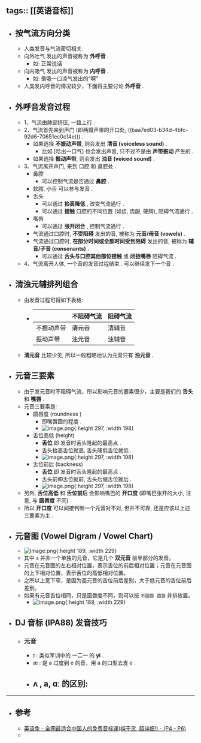 tags:: [[英语音标]]
---

- ## 按气流方向分类
	- 人类发音与气流密切相关.
	- 向外吐气 发出的声音被称为 **外呼音** .
		- 如: 正常说话
	- 向内吸气 发出的声音被称为 **内呼音** .
		- 如: 倒吸一口凉气发出的“啊”
	- 人类发内呼音的情况较少，下面将主要讨论 **外呼音** .
- ## 外呼音发音过程
	- 1、气流由肺部挤压, 一路上行 .
	- 2、气流首先来到声门 (即两瓣声带的开口处, ((baa7ed03-b34d-4bfc-92d6-70651ec0c14e))) .
		- 如果选择 **不振动声带**, 则会发出 **清音 (voiceless sound)** .
			- 比如 [哈出一口气] 也会发出声音, 只不过不是由 **声带振动** 产生的 .
		- 如果选择 **振动声带**, 则会发出 **浊音 (voiced sound)** .
	- 3、气流离开声门, 来到 口腔 和 鼻腔处 .
		- 鼻腔
			- 可以控制气流是否通过 **鼻腔** .
		- 软腭, 小舌 可以参与发音 .
		- 舌头
			- 可以通过 **抬高降低** , 改变气流通行 .
			- 可以通过 **接触** 口腔的不同位置 (如齿, 齿龈, 硬腭), 阻碍气流通行 .
		- 嘴唇
			- 可以通过 **张开闭合** , 控制气流通行 .
		- 气流通过口腔时, **不受阻碍** 发出的音, 被称为 **元音/母音 (vowels)** .
		- 气流通过口腔时, **在部分时间或全部时间受到阻碍** 发出的音, 被称为 **辅音/子音 (consonants)** .
			- 可以通过 **舌头与口腔其他部位接触** 或 **闭拢嘴唇** 阻碍气流 .
	- 4、气流离开人体, 一个音的发音过程结束 . 可以继续发下一个音 .
- ## 清浊元辅排列组合
	- 由发音过程可得如下表格:
		- |    | 不阻碍气流   | 阻碍气流   |
		  | ---- | ---- | ---- |
		  | 不振动声带     | <s>清元音</s>    | 清辅音     |
		  | 振动声带     | 浊元音     | 浊辅音     |
	- **清元音** 比较少见, 所以一般粗略地认为元音只有 **浊元音** .
- ## 元音三要素
	- 由于发元音时不阻碍气流，所以影响元音的要素很少，主要是我们的 **舌头** 和 **嘴唇** .
	- 元音三要素是:
		- 圆唇度 (roundness )
			- 即嘴唇圆的程度 .
			- ![image.png](../assets/image_1713579134200_0.png){:height 297, :width 198}
		- 舌位高低 (height)
			- **舌位** 即 发音时舌头隆起的最高点 .
			- 舌头抬高舌位就高, 舌头降低舌位就低 .
			- ![image.png](../assets/image_1713580448272_0.png){:height 297, :width 198}
		- 舌位前后 (backness)
			- **舌位** 即 发音时舌头隆起的最高点 .
			- 舌头前伸舌位就前, 舌头后缩舌位就后 .
			- ![image.png](../assets/image_1713580539965_0.png){:height 297, :width 198}
	- 另外, **舌位高低** 和 **舌位前后** 会影响嘴巴的 **开口度** (即嘴巴张开的大小, 注意, 与 **圆唇度** 不同) .
	- 所以 **开口度** 可以间接判断一个元音对不对, 但并不可靠, 还是应该以上述三要素为主 .
- ## 元音图 (Vowel Digram / Vowel Chart)
	- ![image.png](../assets/image_1713601242033_0.png){:height 189, :width 229}
	- 其中 `a` 并非一个单独的元音，它是几个 **双元音** 前半部分的发音。
	- 元音在元音图的左右相对位置，表示舌位的前后相对位置；元音在元音图的上下相对位置，表示舌位的高低相对位置。
	- 之所以上宽下窄，是因为高元音的舌位前后差别，大于低元音的舌位前后差别。
	- 如果有元音舌位相同，只是圆唇度不同，则可以按 `不圆唇 圆唇` 并排放置。
		- ![image.png](../assets/image_1713601769942_0.png){:height 189, :width 229}
- ## DJ 音标 (IPA88) 发音技巧
	- ### 元音
		- ɪ : 类似军训中的 **一二一** 的 **yi** .
		- æ : 是 a 过度到 e 的音，用 a 的口型去发 e .
		- ʌ , a, ɑː 的区别:
			-
- ---
- ## 参考
	- [英语兔 - 全网最适合中国人的免费音标课(纯干货, 超详细!) - (P4 - P6)](https://www.bilibili.com/video/BV1iV411z7Nj?p=4&vd_source=f1fbb083ddef12dcff3388779faac201)
	-